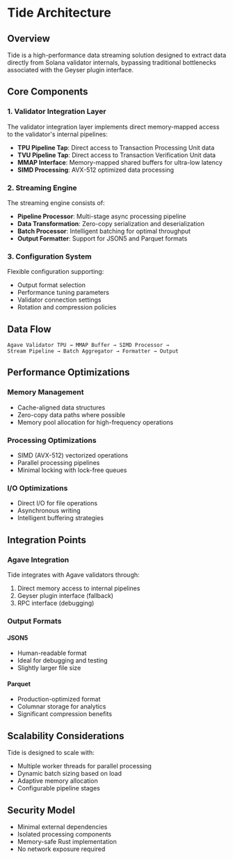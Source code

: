 # Tide Architecture

## Overview

Tide is a high-performance data streaming solution designed to extract data directly from Solana validator internals, bypassing traditional bottlenecks associated with the Geyser plugin interface.

## Core Components

### 1. Validator Integration Layer

The validator integration layer implements direct memory-mapped access to the validator's internal pipelines:

- **TPU Pipeline Tap**: Direct access to Transaction Processing Unit data
- **TVU Pipeline Tap**: Direct access to Transaction Verification Unit data
- **MMAP Interface**: Memory-mapped shared buffers for ultra-low latency
- **SIMD Processing**: AVX-512 optimized data processing

### 2. Streaming Engine

The streaming engine consists of:

- **Pipeline Processor**: Multi-stage async processing pipeline
- **Data Transformation**: Zero-copy serialization and deserialization
- **Batch Processor**: Intelligent batching for optimal throughput
- **Output Formatter**: Support for JSON5 and Parquet formats

### 3. Configuration System

Flexible configuration supporting:
- Output format selection
- Performance tuning parameters
- Validator connection settings
- Rotation and compression policies

## Data Flow

```
Agave Validator TPU → MMAP Buffer → SIMD Processor → 
Stream Pipeline → Batch Aggregator → Formatter → Output
```

## Performance Optimizations

### Memory Management
- Cache-aligned data structures
- Zero-copy data paths where possible
- Memory pool allocation for high-frequency operations

### Processing Optimizations
- SIMD (AVX-512) vectorized operations
- Parallel processing pipelines
- Minimal locking with lock-free queues

### I/O Optimizations
- Direct I/O for file operations
- Asynchronous writing
- Intelligent buffering strategies

## Integration Points

### Agave Integration
Tide integrates with Agave validators through:
1. Direct memory access to internal pipelines
2. Geyser plugin interface (fallback)
3. RPC interface (debugging)

### Output Formats

#### JSON5
- Human-readable format
- Ideal for debugging and testing
- Slightly larger file size

#### Parquet
- Production-optimized format
- Columnar storage for analytics
- Significant compression benefits

## Scalability Considerations

Tide is designed to scale with:
- Multiple worker threads for parallel processing
- Dynamic batch sizing based on load
- Adaptive memory allocation
- Configurable pipeline stages

## Security Model

- Minimal external dependencies
- Isolated processing components
- Memory-safe Rust implementation
- No network exposure required